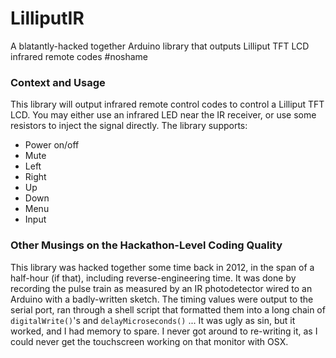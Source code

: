 # LilliputIR

A blatantly-hacked together Arduino library that outputs Lilliput TFT LCD infrared remote codes #noshame

### Context and Usage

This library will output infrared remote control codes to control a Lilliput TFT LCD.  You may either use an infrared LED near the IR receiver, or use some resistors to inject the signal directly.  The library supports:

* Power on/off
* Mute
* Left
* Right
* Up
* Down
* Menu
* Input

### Other Musings on the Hackathon-Level Coding Quality

This library was hacked together some time back in 2012, in the span of a half-hour (if that), including reverse-engineering time.  It was done by recording the pulse train as measured by an IR photodetector wired to an Arduino with a badly-written sketch.  The timing values were output to the serial port, ran through a shell script that formatted them into a long chain of `digitalWrite()`'s and `delayMicroseconds()` ... It was ugly as sin, but it worked, and I had memory to spare.  I never got around to re-writing it, as I could never get the touchscreen working on that monitor with OSX.  
